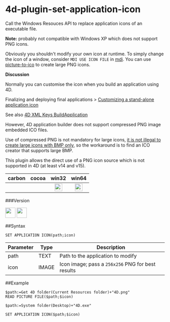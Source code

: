 4d-plugin-set-application-icon
==============================

Call the Windows Resouces API to replace application icons of an executable file.

**Note:** probably not compatible with Windows XP which does not support PNG icons.

Obviously you shouldn't modify your own icon at runtime. To simply change the icon of a window, consider ``MDI USE ICON FILE`` in [mdi](https://github.com/miyako/4d-plugin-mdi). You can use [picture-to-ico](https://github.com/miyako/4d-plugin-picture-to-ico) to create large PNG icons.

**Discussion**

Normally you can customise the icon when you build an application using 4D.

Finalizing and deploying final applications > [Customizing a stand-alone application icon](http://doc.4d.com/4Dv15/4D/15.4/Customizing-a-stand-alone-application-icon.300-3285532.en.html)

See also [4D XML Keys BuildApplication](http://doc.4d.com/4Dv16/4D/16/4D-XML-Keys-BuildApplication.100-3130124.en.html)

However, 4D application builder does not support compressed PNG image embedded ICO files.

Use of compressed PNG is not mandatory for large icons, [it is not illegal to create large icons with BMP only](https://en.wikipedia.org/wiki/ICO_(file_format)), so the workaround is to find an ICO creator that supports large BMP. 

This plugin allows the direct use of a PNG icon source which is not supported in 4D (at least v14 and v15).

| carbon | cocoa | win32 | win64 |
|:------:|:-----:|:---------:|:---------:|
|||<img src="https://cloud.githubusercontent.com/assets/1725068/22371562/1b091f0a-e4db-11e6-8458-8653954a7cce.png" width="24" height="24" />|<img src="https://cloud.githubusercontent.com/assets/1725068/22371562/1b091f0a-e4db-11e6-8458-8653954a7cce.png" width="24" height="24" />|

###Version

<img src="https://cloud.githubusercontent.com/assets/1725068/18940649/21945000-8645-11e6-86ed-4a0f800e5a73.png" width="32" height="32" /> <img src="https://cloud.githubusercontent.com/assets/1725068/18940648/2192ddba-8645-11e6-864d-6d5692d55717.png" width="32" height="32" />

##Syntax

```
SET APPLICATION ICON(path;icon)
```

Parameter|Type|Description
------------|------|----
path|TEXT|Path to the application to modify
icon|IMAGE|Icon image; pass a ``256x256`` PNG for best results


##Example
```
$path:=Get 4D folder(Current Resources folder)+"4D.png"
READ PICTURE FILE($path;$icon)

$path:=System folder(Desktop)+"4D.exe"

SET APPLICATION ICON($path;$icon)
```
